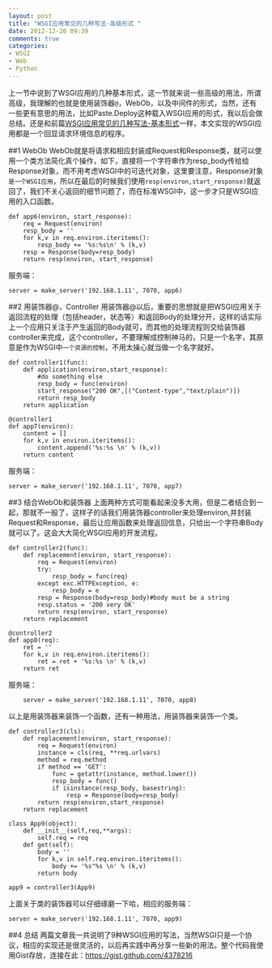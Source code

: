 ```yaml
---
layout: post
title: "WSGI应用常见的几种写法-高级形式 "
date: 2012-12-26 09:39
comments: true
categories: 
- WSGI
- Web
- Python
---
```


上一节中说到了WSGI应用的几种基本形式，这一节就来说一些高级的用法，所谓高级，我理解的也就是使用装饰器`@`，WebOb，以及中间件的形式，当然，还有一些更有意思的用法，比如Paste.Deploy这种载入WSGI应用的形式，我以后会做总结。还是和前篇[WSGI应用常见的几种写法-基本形式](http://op.wachang.net/blog/2012/12/wsgi-application-style-base/)一样，本文实现的WSGI应用都是一个回显请求环境信息的程序。
<!--more-->
##1 WebOb
WebOb就是将请求和相应封装成Request和Response类，就可以使用一个类方法简化真个操作，如下，直接将一个字符串作为resp_body传给给Response对象，而不用考虑WSGI中的可迭代对象，这里要注意，Response对象`是一个WSGI应用`，所以在最后的时候我们使用`resp(environ,start_response)`就返回了，我们不关心返回的细节问题了，而在标准WSGI中，这一步才只是WSGI应用的入口函数。

    def app6(environ, start_response):
        req = Request(environ)
        resp_body = ''
        for k,v in req.environ.iteritems():
            resp_body += '%s:%s\n' % (k,v)
        resp = Response(body=resp_body)
        return resp(environ, start_response)
服务端：
    
    server = make_server('192.168.1.11', 7070, app6)

##2 用装饰器@，Controller
用装饰器@以后，重要的思想就是把WSGI应用关于返回流程的处理（包括header，状态等）和返回Body的处理分开，这样的话实际上一个应用只关注于产生返回的Body就可，而其他的处理流程则交给装饰器controller来完成，这个controller，不要理解成控制神马的，只是一个名字，其原意是作为WSGI中`一个资源的控制`，不用太操心就当做一个名字就好。

    def controller1(func):
        def application(environ,start_response):
            #do something else
            resp_body = func(environ)
            start_response("200 OK",[("Content-type","text/plain")])
            return resp_body
        return application

    @controller1
    def app7(environ):
        content = []
        for k,v in environ.iteritems():
            content.append('%s:%s \n' % (k,v))
        return content

服务端：

    server = make_server('192.168.1.11', 7070, app7)

##3 结合WebOb和装饰器
上面两种方式可能看起来没多大用，但是二者结合到一起，那就不一般了，这样子的话我们用装饰器controller来处理environ,并封装Request和Response，最后让应用函数来处理返回信息，只给出一个字符串Body就可以了。这会大大简化WSGI应用的开发流程。

    def controller2(func):
        def replacement(environ, start_response):
            req = Request(environ)
            try:
                resp_body = func(req)
            except exc.HTTPException, e:
                resp_body = e
            resp = Response(body=resp_body)#body must be a string
            resp.status = '200 very OK'
            return resp(environ, start_response)
        return replacement

    @controller2
    def app8(req):
        ret = ''
        for k,v in req.environ.iteritems():
            ret = ret + '%s:%s \n' % (k,v)
        return ret

服务端：

        server = make_server('192.168.1.11', 7070, app8)

以上是用装饰器来装饰一个函数，还有一种用法，用装饰器来装饰一个类。

    def controller3(cls):
        def replacement(environ, start_response):
            req = Request(environ)
            instance = cls(req, **req.urlvars)
            method = req.method
            if method == 'GET':
                func = getattr(instance, method.lower())
                resp_body = func()
                if isinstance(resp_body, basestring):
                    resp = Response(body=resp_body)
            return resp(environ,start_response)
        return replacement

    class App9(object):
        def __init__(self,req,**args):
            self.req = req
        def get(self):
            body = ''
            for k,v in self.req.environ.iteritems():
                body += '%s"%s \n' % (k,v)
            return body

    app9 = controller3(App9)

上面关于类的装饰器可以仔细琢磨一下哈，相应的服务端：

    server = make_server('192.168.1.11', 7070, app9)

##4 总结
两篇文章我一共说明了9种WSGI应用的写法，当然WSGI只是一个协议，相应的实现还是很灵活的，以后再实践中再分享一些新的用法。整个代码我使用Gist存放，连接在此：<https://gist.github.com/4378216>



